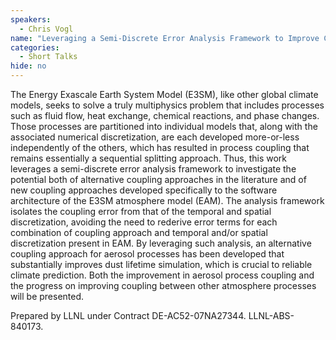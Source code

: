 ```yaml
---
speakers:
  - Chris Vogl
name: "Leveraging a Semi-Discrete Error Analysis Framework to Improve Coupling Between Atmosphere Processes in E3SM"
categories:
  - Short Talks
hide: no
---
```

The Energy Exascale Earth System Model (E3SM), like other global climate models, seeks to solve a truly multiphysics problem that includes processes such as fluid flow, heat exchange, chemical reactions, and phase changes. Those processes are partitioned into individual models that, along with the associated numerical discretization, are each developed more-or-less independently of the others, which has resulted in process coupling that remains essentially a sequential splitting approach. Thus, this work leverages a semi-discrete error analysis framework to investigate the potential both of alternative coupling approaches in the literature and of new coupling approaches developed specifically to the software architecture of the E3SM atmosphere model (EAM). The analysis framework isolates the coupling error from that of the temporal and spatial discretization, avoiding the need to rederive error terms for each combination of coupling approach and temporal and/or spatial discretization present in EAM. By leveraging such analysis, an alternative coupling approach for aerosol processes has been developed that substantially improves dust lifetime simulation, which is crucial to reliable climate prediction. Both the improvement in aerosol process coupling and the progress on improving coupling between other atmosphere processes will be presented.

Prepared by LLNL under Contract DE-AC52-07NA27344. LLNL-ABS-840173.

